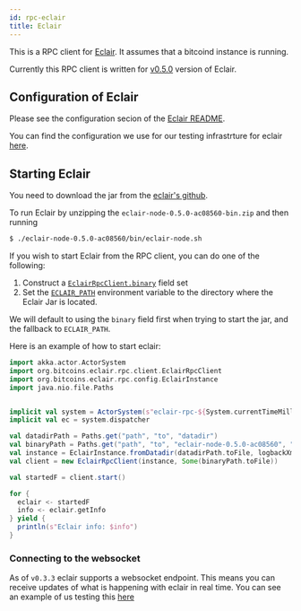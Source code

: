 ```yaml
---
id: rpc-eclair
title: Eclair
---
```


This is a RPC client for [Eclair](https://github.com/acinq/eclair). It assumes that a bitcoind instance is running.

Currently this RPC client is written for [v0.5.0](https://github.com/ACINQ/eclair/releases/tag/v0.5.0) version of Eclair.

## Configuration of Eclair

Please see the configuration secion of the
[Eclair README](https://github.com/acinq/eclair#configuring-eclair).

You can find the configuration we use for our testing infrastrture for eclair [here](https://github.com/bitcoin-s/bitcoin-s/blob/a043d3858ef33da51229ee59c478d2a6c9d5a46f/testkit/src/main/scala/org/bitcoins/testkit/eclair/rpc/EclairRpcTestUtil.scala#L98).

## Starting Eclair

You need to download the jar from the [eclair's github](https://github.com/ACINQ/eclair/releases/tag/v0.5.0).

To run Eclair by unzipping the `eclair-node-0.5.0-ac08560-bin.zip` and then running

```bash
$ ./eclair-node-0.5.0-ac08560/bin/eclair-node.sh
```

If you wish to start Eclair from the RPC client, you can do one of the following:

1. Construct a [`EclairRpcClient.binary`](https://github.com/bitcoin-s/bitcoin-s/blob/a043d3858ef33da51229ee59c478d2a6c9d5a46f/eclair-rpc/src/main/scala/org/bitcoins/eclair/rpc/client/EclairRpcClient.scala#L51) field set
2. Set the [`ECLAIR_PATH`](https://github.com/bitcoin-s/bitcoin-s/blob/a043d3858ef33da51229ee59c478d2a6c9d5a46f/eclair-rpc/src/main/scala/org/bitcoins/eclair/rpc/client/EclairRpcClient.scala#L701) environment variable to the directory where the Eclair Jar is located.

We will default to using the `binary` field first when trying to start the jar, and the fallback to `ECLAIR_PATH`.

Here is an example of how to start eclair:

```scala mdoc:invisible
import akka.actor.ActorSystem
import org.bitcoins.eclair.rpc.client.EclairRpcClient
import org.bitcoins.eclair.rpc.config.EclairInstance
import java.nio.file.Paths
```

```scala mdoc:compile-only

implicit val system = ActorSystem(s"eclair-rpc-${System.currentTimeMillis}")
implicit val ec = system.dispatcher

val datadirPath = Paths.get("path", "to", "datadir")
val binaryPath = Paths.get("path", "to", "eclair-node-0.5.0-ac08560", "bin", "eclair-node.sh")
val instance = EclairInstance.fromDatadir(datadirPath.toFile, logbackXml = None, proxyParams = None)
val client = new EclairRpcClient(instance, Some(binaryPath.toFile))

val startedF = client.start()

for {
  eclair <- startedF
  info <- eclair.getInfo
} yield {
  println(s"Eclair info: $info")
}
```

### Connecting to the websocket

As of `v0.3.3` eclair supports a websocket endpoint. This means you can receive updates of what is happening with eclair
in real time. You can see an example of us testing this [here](https://github.com/bitcoin-s/bitcoin-s/blob/a043d3858ef33da51229ee59c478d2a6c9d5a46f/eclair-rpc-test/src/test/scala/org/bitcoins/eclair/rpc/EclairRpcClientTest.scala#L591)
